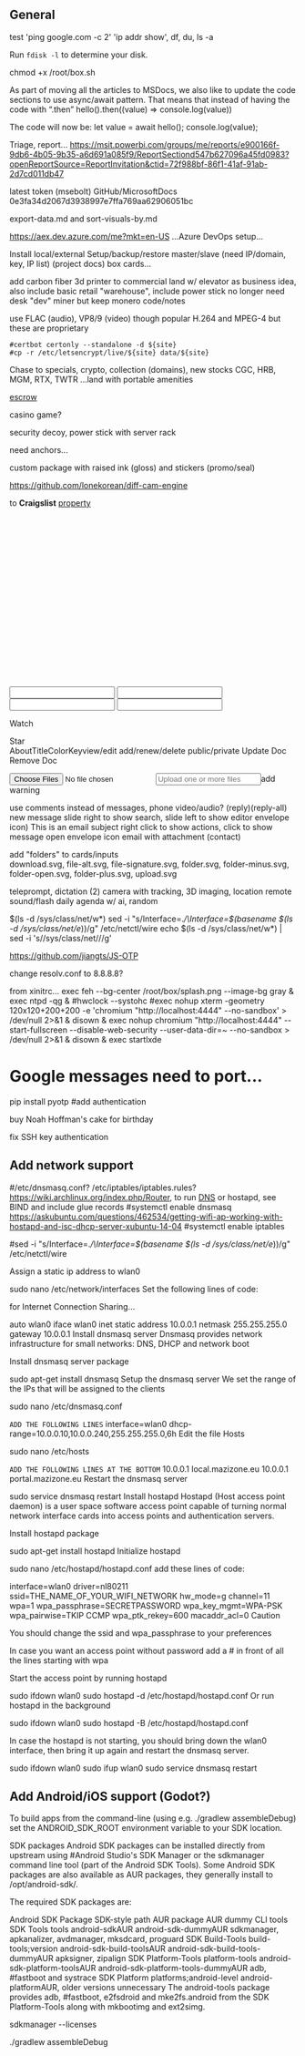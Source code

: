 
## General

test 'ping google.com -c 2' 'ip addr show', 
df, du, ls -a

Run `fdisk -l` to determine your disk.

chmod +x /root/box.sh

As part of moving all the articles to MSDocs, we also like to update the code sections to use async/await pattern.
That means that instead of having the code with “.then”
hello().then((value) => console.log(value))

The code will now be:
let value = await hello();
console.log(value);

 Triage, report...
 https://msit.powerbi.com/groups/me/reports/e900166f-9db6-4b05-9b35-a6d691a085f9/ReportSectiond547b627096a45fd0983?openReportSource=ReportInvitation&ctid=72f988bf-86f1-41af-91ab-2d7cd011db47

 latest token (msebolt) GitHub/MicrosoftDocs
 0e3fa34d2067d3938997e7ffa769aa62906051bc

 export-data.md and sort-visuals-by.md

 https://aex.dev.azure.com/me?mkt=en-US
 ...Azure DevOps setup...

Install local/external
Setup/backup/restore master/slave (need IP/domain, key, IP list) (project docs)
        box cards...

add carbon fiber 3d printer to commercial land w/ elevator as business idea, also include basic retail "warehouse", include power stick
no longer need desk "dev" miner but keep monero code/notes

use FLAC (audio), VP8/9 (video) though popular H.264 and MPEG-4 but these are proprietary

    #certbot certonly --standalone -d ${site}
    #cp -r /etc/letsencrypt/live/${site} data/${site}

Chase to specials, crypto, collection (domains), new stocks CGC, HRB, MGM, RTX, TWTR
...land with portable amenities

[escrow](https://my.escrow.com/myescrow/MyTransactions.asp?hid=mt)

casino game?

security decoy, power stick with server rack

need anchors...

custom package with raised ink (gloss) and stickers (promo/seal)

https://github.com/lonekorean/diff-cam-engine

 to **Craigslist** [property](https://www.craigslist.com)

 <canvas id="qr"></canvas>
<div id='map' style='width: 400px; height: 300px;'></div></div></div>

<input type="tel" />
<input name="zipCode" type="tel" pattern="^\d{5}$" required="required" title="Please enter a valid U.S. zip code">

<input type="text" class="datepicker">
<input type="text" class="timepicker">

Watch</div><div><i class="fi-icon fi-star" ></i>Star</div>
<span>About</span><span>Title</span><span>Color</span><span>Key</span>view/edit add/renew/delete public/private
Update Doc
Remove Doc
          
<input type="file" multiple></div>
<input class="file-path validate" type="text" placeholder="Upload one or more files"></div></div></form></div>add warning

use comments instead of messages, phone video/audio? 
(reply)(reply-all) new message 
slide right to show search, slide left to show editor 
envelope icon) This is an email subject</div> right click to show actions, click to show message 
open envelope icon
email with attachment</div></div>
(contact)

add "folders" to cards/inputs             
download.svg, file-alt.svg, file-signature.svg, folder.svg, folder-minus.svg, folder-open.svg, folder-plus.svg, upload.svg 

<div class="dialog-cell" onclick="return PICKER.show(this);"><i class="fi-icon fi-palette"></i></span></div>

teleprompt, dictation (2)
camera with tracking, 3D imaging, location
remote sound/flash
daily agenda w/ ai, random

$(ls -d /sys/class/net/w*)
sed -i "s/Interface=.*/\Interface=\$(basename \$(ls -d /sys/class/net/e*))/g" /etc/netctl/wire
echo $(ls -d /sys/class/net/w*) | sed -i 's/\/sys\/class\/net\///g' 


https://github.com/jiangts/JS-OTP

change resolv.conf to 8.8.8.8?

from xinitrc...
exec feh --bg-center /root/box/splash.png --image-bg gray &
exec ntpd -qg & #hwclock --systohc
#exec nohup xterm -geometry 120x120+200+200 -e 'chromium "http://localhost:4444" --no-sandbox' > /dev/null 2>&1 & disown &
exec nohup chromium "http://localhost:4444" --start-fullscreen --disable-web-security --user-data-dir=~ --no-sandbox > /dev/null 2>&1 & disown &
exec startlxde

# Google messages need to port...
pip install pyotp #add authentication

buy Noah Hoffman's cake for birthday

fix SSH key authentication

## Add network support

#/etc/dnsmasq.conf? /etc/iptables/iptables.rules? https://wiki.archlinux.org/index.php/Router, to run [DNS](https://developers.google.com/speed/public-dns) or hostapd, see BIND and include glue records
    #systemctl enable dnsmasq https://askubuntu.com/questions/462534/getting-wifi-ap-working-with-hostapd-and-isc-dhcp-server-xubuntu-14-04
    #systemctl enable iptables

#sed -i "s/Interface=.*/\Interface=\$(basename \$(ls -d /sys/class/net/e*))/g" /etc/netctl/wire

Assign a static ip address to wlan0

sudo nano /etc/network/interfaces
Set the following lines of code:

for Internet Connection Sharing...

auto wlan0
iface wlan0 inet static
   address 10.0.0.1
   netmask 255.255.255.0
   gateway 10.0.0.1
Install dnsmasq server
Dnsmasq provides network infrastructure for small networks: DNS, DHCP and network boot

Install dnsmasq server package

sudo apt-get install dnsmasq
Setup the dnsmasq server We set the range of the IPs that will be assigned to the clients

sudo nano /etc/dnsmasq.conf

`ADD THE FOLLOWING LINES`
interface=wlan0
dhcp-range=10.0.0.10,10.0.0.240,255.255.255.0,6h
Edit the file Hosts

sudo nano /etc/hosts

`ADD THE FOLLOWING LINES AT THE BOTTOM`
10.0.0.1     local.mazizone.eu
10.0.0.1     portal.mazizone.eu
Restart the dnsmasq server

sudo service dnsmasq restart
Install hostapd
Hostapd (Host access point daemon) is a user space software access point capable of turning normal network interface cards into access points and authentication servers.

Install hostapd package

sudo apt-get install hostapd
Ιnitialize hostapd

sudo nano /etc/hostapd/hostapd.conf
add these lines of code:

interface=wlan0
driver=nl80211
ssid=THE_NAME_OF_YOUR_WIFI_NETWORK
hw_mode=g
channel=11
wpa=1
wpa_passphrase=SECRETPASSWORD
wpa_key_mgmt=WPA-PSK
wpa_pairwise=TKIP CCMP
wpa_ptk_rekey=600
macaddr_acl=0
Caution

You should change the ssid and wpa_passphrase to your preferences

In case you want an access point without password add a # in front of all the lines starting with wpa

Start the access point by running hostapd

sudo ifdown wlan0
sudo hostapd -d /etc/hostapd/hostapd.conf
Or run hostapd in the background

sudo ifdown wlan0
sudo hostapd -B /etc/hostapd/hostapd.conf

In case the hostapd is not starting, you should bring down the wlan0 interface, then bring it up again and restart the dnsmasq server.

sudo ifdown wlan0
sudo ifup wlan0
sudo service dnsmasq restart

## Add Android/iOS support (Godot?)

To build apps from the command-line (using e.g. ./gradlew assembleDebug) set the ANDROID_SDK_ROOT environment variable to your SDK location.

SDK packages
Android SDK packages can be installed directly from upstream using #Android Studio's SDK Manager or the sdkmanager command line tool (part of the Android SDK Tools). Some Android SDK packages are also available as AUR packages, they generally install to /opt/android-sdk/.

The required SDK packages are:

Android SDK Package	SDK-style path	AUR package	AUR dummy	CLI tools
SDK Tools	tools	android-sdkAUR	android-sdk-dummyAUR	sdkmanager, apkanalizer, avdmanager, mksdcard, proguard
SDK Build-Tools	build-tools;version	android-sdk-build-toolsAUR	android-sdk-build-tools-dummyAUR	apksigner, zipalign
SDK Platform-Tools	platform-tools	android-sdk-platform-toolsAUR	android-sdk-platform-tools-dummyAUR	adb, #fastboot and systrace
SDK Platform	platforms;android-level	android-platformAUR, older versions	unnecessary
The android-tools package provides adb, #fastboot, e2fsdroid and mke2fs.android from the SDK Platform-Tools along with mkbootimg and ext2simg.

sdkmanager --licenses

./gradlew assembleDebug
